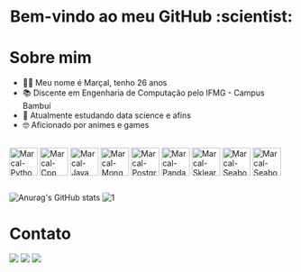 <h1 align="center">
  Bem-vindo ao meu GitHub :scientist:
</h1>

# Sobre mim
- :technologist: Meu nome é Marçal, tenho 26 anos
- :books: Discente em Engenharia de Computação pelo IFMG - Campus Bambuí
- :seedling: Atualmente estudando data science e afins
- :nerd_face: Aficionado por animes e games

<div style="display: inline_block"><br>
  <img align="center" alt="Marcal-Python" height="50" width="50" src="https://www.svgrepo.com/show/452091/python.svg">
  <img align="center" alt="Marcal-Cpp" height="50" width="50" src="https://www.svgrepo.com/show/452183/cpp.svg">
  <img align="center" alt="Marcal-Java" height="50" width="50" src="https://www.svgrepo.com/show/452234/java.svg">
  <img align="center" alt="Marcal-Mongo" height="50" width="50" src="https://www.svgrepo.com/show/331488/mongodb.svg">
  <img align="center" alt="Marcal-Postgresql" height="50" width="50" src="https://www.svgrepo.com/show/354200/postgresql.svg">
  <img align="center" alt="Marcal-Pandas" height="50" width="50" src="https://upload.wikimedia.org/wikipedia/commons/2/22/Pandas_mark.svg">
  <img align="center" alt="Marcal-Sklearn" height="50" width="50" src="https://upload.wikimedia.org/wikipedia/commons/0/05/Scikit_learn_logo_small.svg">
  <img align="center" alt="Marcal-Seaborn" height="50" width="50" src="https://seaborn.pydata.org/_images/logo-mark-lightbg.svg">
  <img align="center" alt="Marcal-Seaborn" height="50" width="50" src="https://www.svgrepo.com/show/452192/docker.svg">
</div>

##


  ![Anurag's GitHub stats](https://github-readme-stats.vercel.app/api?username=marcalhenrique&theme=dark&show_icons=true&border_radius=10&count_private=true&hide_border=true&include_all_commits=true) ![1](https://github-readme-stats.vercel.app/api/top-langs/?username=marcalhenrique&hide=yacc,makefile,cuda&theme=dark&layout=compact&langs_count=10&border_radius=10&hide_border=true) 

##

# Contato

<div>
  <a href = "mailto:mhenrm@gmail.com"><img src="https://img.shields.io/badge/-Gmail-%23333?style=for-the-badge&logo=gmail&logoColor=white" target="_blank"></a>
  <a href="https://www.linkedin.com/in/marcalhenrique/" target="_blank"><img src="https://img.shields.io/badge/Instagram-E4405F?style=for-the-badge&logo=instagram&logoColor=white" target="_blank"></a>
  <a href="https://www.instagram.com/marcal.png/" target="_blank"><img src="https://img.shields.io/badge/-LinkedIn-%230077B5?style=for-the-badge&logo=linkedin&logoColor=white" target="_blank"></a> 
  
</div>
 
  
  
  
  
  
  
